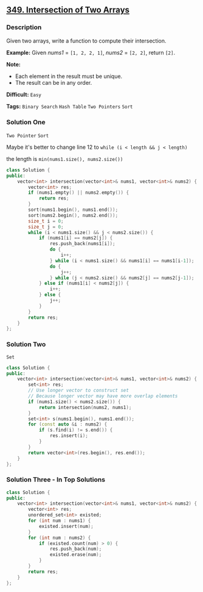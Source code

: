 ## [349. Intersection of Two Arrays](https://leetcode.com/problems/intersection-of-two-arrays/#/description)

### Description

Given two arrays, write a function to compute their intersection.

**Example:**
Given _nums1_ = `[1, 2, 2, 1]`, _nums2_ = `[2, 2]`, return `[2]`.

**Note:**

- Each element in the result must be unique.
- The result can be in any order.

**Difficult:** `Easy`

**Tags:** `Binary Search` `Hash Table` `Two Pointers` `Sort`

### Solution One

`Two Pointer` `Sort`

Maybe it's better to change line 12 to `while (i < length && j < length)`

the length is `min(nums1.size(), nums2.size())`

```c++
class Solution {
public:
    vector<int> intersection(vector<int>& nums1, vector<int>& nums2) {
        vector<int> res;
        if (nums1.empty() || nums2.empty()) {
            return res;
        }
        sort(nums1.begin(), nums1.end());
        sort(nums2.begin(), nums2.end());
        size_t i = 0;
        size_t j = 0;
        while (i < nums1.size() && j < nums2.size()) {
            if (nums1[i] == nums2[j]) {
                res.push_back(nums1[i]);
                do {
                    i++;
                } while (i < nums1.size() && nums1[i] == nums1[i-1]);
                do {
                    j++;
                } while (j < nums2.size() && nums2[j] == nums2[j-1]);
            } else if (nums1[i] < nums2[j]) {
                i++;
            } else {
                j++;
            }
        }
        return res;
    }
};
```

### Solution Two

`Set`

```c++
class Solution {
public:
    vector<int> intersection(vector<int>& nums1, vector<int>& nums2) {
        set<int> res;
        // Use longer vector to construct set
        // Because longer vector may have more overlap elements
        if (nums1.size() < nums2.size()) {
            return intersection(nums2, nums1);
        }
        set<int> s(nums1.begin(), nums1.end());
        for (const auto &i : nums2) {
            if (s.find(i) != s.end()) {
                res.insert(i);
            }
        }
        return vector<int>(res.begin(), res.end());
    }
};
```

### Solution Three - In Top Solutions

```c++
class Solution {
public:
    vector<int> intersection(vector<int>& nums1, vector<int>& nums2) {
        vector<int> res;
        unordered_set<int> existed;
        for (int num : nums1) {
            existed.insert(num);
        }
        for (int num : nums2) {
            if (existed.count(num) > 0) {
                res.push_back(num);
                existed.erase(num);
            }
        }
        return res;
    }
};
```
